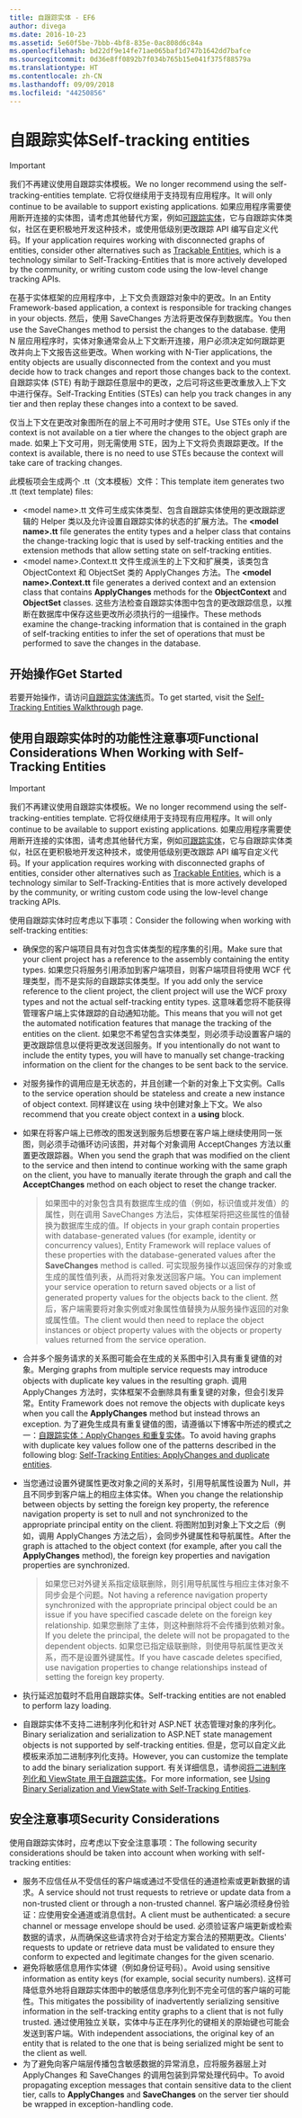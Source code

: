 ```yaml
---
title: 自跟踪实体 - EF6
author: divega
ms.date: 2016-10-23
ms.assetid: 5e60f5be-7bbb-4bf8-835e-0ac808d6c84a
ms.openlocfilehash: bd22df9e14fe71ae065baf1d747b1642dd7bafce
ms.sourcegitcommit: 0d36e8ff0892b7f034b765b15e041f375f88579a
ms.translationtype: HT
ms.contentlocale: zh-CN
ms.lasthandoff: 09/09/2018
ms.locfileid: "44250856"
---
```

# <a name="self-tracking-entities"></a><span data-ttu-id="294bf-102">自跟踪实体</span><span class="sxs-lookup"><span data-stu-id="294bf-102">Self-tracking entities</span></span>

> [!IMPORTANT]
> <span data-ttu-id="294bf-103">我们不再建议使用自跟踪实体模板。</span><span class="sxs-lookup"><span data-stu-id="294bf-103">We no longer recommend using the self-tracking-entities template.</span></span> <span data-ttu-id="294bf-104">它将仅继续用于支持现有应用程序。</span><span class="sxs-lookup"><span data-stu-id="294bf-104">It will only continue to be available to support existing applications.</span></span> <span data-ttu-id="294bf-105">如果应用程序需要使用断开连接的实体图，请考虑其他替代方案，例如[可跟踪实体](http://trackableentities.github.io/)，它与自跟踪实体类似，社区在更积极地开发这种技术，或使用低级别更改跟踪 API 编写自定义代码。</span><span class="sxs-lookup"><span data-stu-id="294bf-105">If your application requires working with disconnected graphs of entities, consider other alternatives such as [Trackable Entities](http://trackableentities.github.io/), which is a technology similar to Self-Tracking-Entities that is more actively developed by the community, or writing custom code using the low-level change tracking APIs.</span></span>

<span data-ttu-id="294bf-106">在基于实体框架的应用程序中，上下文负责跟踪对象中的更改。</span><span class="sxs-lookup"><span data-stu-id="294bf-106">In an Entity Framework-based application, a context is responsible for tracking changes in your objects.</span></span> <span data-ttu-id="294bf-107">然后，使用 SaveChanges 方法将更改保存到数据库。</span><span class="sxs-lookup"><span data-stu-id="294bf-107">You then use the SaveChanges method to persist the changes to the database.</span></span> <span data-ttu-id="294bf-108">使用 N 层应用程序时，实体对象通常会从上下文断开连接，用户必须决定如何跟踪更改并向上下文报告这些更改。</span><span class="sxs-lookup"><span data-stu-id="294bf-108">When working with N-Tier applications, the entity objects are usually disconnected from the context and you must decide how to track changes and report those changes back to the context.</span></span> <span data-ttu-id="294bf-109">自跟踪实体 (STE) 有助于跟踪任意层中的更改，之后可将这些更改重放入上下文中进行保存。</span><span class="sxs-lookup"><span data-stu-id="294bf-109">Self-Tracking Entities (STEs) can help you track changes in any tier and then replay these changes into a context to be saved.</span></span>  

<span data-ttu-id="294bf-110">仅当上下文在更改对象图所在的层上不可用时才使用 STE。</span><span class="sxs-lookup"><span data-stu-id="294bf-110">Use STEs only if the context is not available on a tier where the changes to the object graph are made.</span></span> <span data-ttu-id="294bf-111">如果上下文可用，则无需使用 STE，因为上下文将负责跟踪更改。</span><span class="sxs-lookup"><span data-stu-id="294bf-111">If the context is available, there is no need to use STEs because the context will take care of tracking changes.</span></span>  

<span data-ttu-id="294bf-112">此模板项会生成两个 .tt（文本模板）文件：</span><span class="sxs-lookup"><span data-stu-id="294bf-112">This template item generates two .tt (text template) files:</span></span>  

- <span data-ttu-id="294bf-113">\<model name\>.tt 文件可生成实体类型、包含自跟踪实体使用的更改跟踪逻辑的 Helper 类以及允许设置自跟踪实体的状态的扩展方法。</span><span class="sxs-lookup"><span data-stu-id="294bf-113">The **\<model name\>.tt** file generates the entity types and a helper class that contains the change-tracking logic that is used by self-tracking entities and the extension methods that allow setting state on self-tracking entities.</span></span>  
- <span data-ttu-id="294bf-114">\<model name\>.Context.tt 文件生成派生的上下文和扩展类，该类包含 ObjectContext 和 ObjectSet 类的 ApplyChanges 方法。</span><span class="sxs-lookup"><span data-stu-id="294bf-114">The **\<model name\>.Context.tt** file generates a derived context and an extension class that contains **ApplyChanges** methods for the **ObjectContext** and **ObjectSet** classes.</span></span> <span data-ttu-id="294bf-115">这些方法检查自跟踪实体图中包含的更改跟踪信息，以推断在数据库中保存这些更改所必须执行的一组操作。</span><span class="sxs-lookup"><span data-stu-id="294bf-115">These methods examine the change-tracking information that is contained in the graph of self-tracking entities to infer the set of operations that must be performed to save the changes in the database.</span></span>  

## <a name="get-started"></a><span data-ttu-id="294bf-116">开始操作</span><span class="sxs-lookup"><span data-stu-id="294bf-116">Get Started</span></span>  

<span data-ttu-id="294bf-117">若要开始操作，请访问[自跟踪实体演练](walkthrough.md)页。</span><span class="sxs-lookup"><span data-stu-id="294bf-117">To get started, visit the [Self-Tracking Entities Walkthrough](walkthrough.md) page.</span></span>  

## <a name="functional-considerations-when-working-with-self-tracking-entities"></a><span data-ttu-id="294bf-118">使用自跟踪实体时的功能性注意事项</span><span class="sxs-lookup"><span data-stu-id="294bf-118">Functional Considerations When Working with Self-Tracking Entities</span></span>  
> [!IMPORTANT]
> <span data-ttu-id="294bf-119">我们不再建议使用自跟踪实体模板。</span><span class="sxs-lookup"><span data-stu-id="294bf-119">We no longer recommend using the self-tracking-entities template.</span></span> <span data-ttu-id="294bf-120">它将仅继续用于支持现有应用程序。</span><span class="sxs-lookup"><span data-stu-id="294bf-120">It will only continue to be available to support existing applications.</span></span> <span data-ttu-id="294bf-121">如果应用程序需要使用断开连接的实体图，请考虑其他替代方案，例如[可跟踪实体](http://trackableentities.github.io/)，它与自跟踪实体类似，社区在更积极地开发这种技术，或使用低级别更改跟踪 API 编写自定义代码。</span><span class="sxs-lookup"><span data-stu-id="294bf-121">If your application requires working with disconnected graphs of entities, consider other alternatives such as [Trackable Entities](http://trackableentities.github.io/), which is a technology similar to Self-Tracking-Entities that is more actively developed by the community, or writing custom code using the low-level change tracking APIs.</span></span>

<span data-ttu-id="294bf-122">使用自跟踪实体时应考虑以下事项：</span><span class="sxs-lookup"><span data-stu-id="294bf-122">Consider the following when working with self-tracking entities:</span></span>  

- <span data-ttu-id="294bf-123">确保您的客户端项目具有对包含实体类型的程序集的引用。</span><span class="sxs-lookup"><span data-stu-id="294bf-123">Make sure that your client project has a reference to the assembly containing the entity types.</span></span> <span data-ttu-id="294bf-124">如果您只将服务引用添加到客户端项目，则客户端项目将使用 WCF 代理类型，而不是实际的自跟踪实体类型。</span><span class="sxs-lookup"><span data-stu-id="294bf-124">If you add only the service reference to the client project, the client project will use the WCF proxy types and not the actual self-tracking entity types.</span></span> <span data-ttu-id="294bf-125">这意味着您将不能获得管理客户端上实体跟踪的自动通知功能。</span><span class="sxs-lookup"><span data-stu-id="294bf-125">This means that you will not get the automated notification features that manage the tracking of the entities on the client.</span></span> <span data-ttu-id="294bf-126">如果您不希望包含实体类型，则必须手动设置客户端的更改跟踪信息以便将更改发送回服务。</span><span class="sxs-lookup"><span data-stu-id="294bf-126">If you intentionally do not want to include the entity types, you will have to manually set change-tracking information on the client for the changes to be sent back to the service.</span></span>  
- <span data-ttu-id="294bf-127">对服务操作的调用应是无状态的，并且创建一个新的对象上下文实例。</span><span class="sxs-lookup"><span data-stu-id="294bf-127">Calls to the service operation should be stateless and create a new instance of object context.</span></span> <span data-ttu-id="294bf-128">同样建议在 using 块中创建对象上下文。</span><span class="sxs-lookup"><span data-stu-id="294bf-128">We also recommend that you create object context in a **using** block.</span></span>  
- <span data-ttu-id="294bf-129">如果在将客户端上已修改的图发送到服务后想要在客户端上继续使用同一张图，则必须手动循环访问该图，并对每个对象调用 AcceptChanges 方法以重置更改跟踪器。</span><span class="sxs-lookup"><span data-stu-id="294bf-129">When you send the graph that was modified on the client to the service and then intend to continue working with the same graph on the client, you have to manually iterate through the graph and call the **AcceptChanges** method on each object to reset the change tracker.</span></span>  

    > <span data-ttu-id="294bf-130">如果图中的对象包含具有数据库生成的值（例如，标识值或并发值）的属性，则在调用 SaveChanges 方法后，实体框架将把这些属性的值替换为数据库生成的值。</span><span class="sxs-lookup"><span data-stu-id="294bf-130">If objects in your graph contain properties with database-generated values (for example, identity or concurrency values), Entity Framework will replace values of these properties with the database-generated values after the **SaveChanges** method is called.</span></span> <span data-ttu-id="294bf-131">可实现服务操作以返回保存的对象或生成的属性值列表，从而将对象发送回客户端。</span><span class="sxs-lookup"><span data-stu-id="294bf-131">You can implement your service operation to return saved objects or a list of generated property values for the objects back to the client.</span></span> <span data-ttu-id="294bf-132">然后，客户端需要将对象实例或对象属性值替换为从服务操作返回的对象或属性值。</span><span class="sxs-lookup"><span data-stu-id="294bf-132">The client would then need to replace the object instances or object property values with the objects or property values returned from the service operation.</span></span>  
- <span data-ttu-id="294bf-133">合并多个服务请求的关系图可能会在生成的关系图中引入具有重复键值的对象。</span><span class="sxs-lookup"><span data-stu-id="294bf-133">Merging graphs from multiple service requests may introduce objects with duplicate key values in the resulting graph.</span></span> <span data-ttu-id="294bf-134">调用 ApplyChanges 方法时，实体框架不会删除具有重复键的对象，但会引发异常。</span><span class="sxs-lookup"><span data-stu-id="294bf-134">Entity Framework does not remove the objects with duplicate keys when you call the **ApplyChanges** method but instead throws an exception.</span></span> <span data-ttu-id="294bf-135">为了避免生成具有重复键值的图，请遵循以下博客中所述的模式之一：[自跟踪实体：ApplyChanges 和重复实体](http://go.microsoft.com/fwlink/?LinkID=205119&clcid=0x409)。</span><span class="sxs-lookup"><span data-stu-id="294bf-135">To avoid having graphs with duplicate key values follow one of the patterns described in the following blog: [Self-Tracking Entities: ApplyChanges and duplicate entities](http://go.microsoft.com/fwlink/?LinkID=205119&clcid=0x409).</span></span>  
- <span data-ttu-id="294bf-136">当您通过设置外键属性更改对象之间的关系时，引用导航属性设置为 Null，并且不同步到客户端上的相应主体实体。</span><span class="sxs-lookup"><span data-stu-id="294bf-136">When you change the relationship between objects by setting the foreign key property, the reference navigation property is set to null and not synchronized to the appropriate principal entity on the client.</span></span> <span data-ttu-id="294bf-137">将图附加到对象上下文之后（例如，调用 ApplyChanges 方法之后），会同步外键属性和导航属性。</span><span class="sxs-lookup"><span data-stu-id="294bf-137">After the graph is attached to the object context (for example, after you call the **ApplyChanges** method), the foreign key properties and navigation properties are synchronized.</span></span>  

    > <span data-ttu-id="294bf-138">如果您已对外键关系指定级联删除，则引用导航属性与相应主体对象不同步会是个问题。</span><span class="sxs-lookup"><span data-stu-id="294bf-138">Not having a reference navigation property synchronized with the appropriate principal object could be an issue if you have specified cascade delete on the foreign key relationship.</span></span> <span data-ttu-id="294bf-139">如果您删除了主体，则这种删除将不会传播到依赖对象。</span><span class="sxs-lookup"><span data-stu-id="294bf-139">If you delete the principal, the delete will not be propagated to the dependent objects.</span></span> <span data-ttu-id="294bf-140">如果您已指定级联删除，则使用导航属性更改关系，而不是设置外键属性。</span><span class="sxs-lookup"><span data-stu-id="294bf-140">If you have cascade deletes specified, use navigation properties to change relationships instead of setting the foreign key property.</span></span>  
- <span data-ttu-id="294bf-141">执行延迟加载时不启用自跟踪实体。</span><span class="sxs-lookup"><span data-stu-id="294bf-141">Self-tracking entities are not enabled to perform lazy loading.</span></span>  
- <span data-ttu-id="294bf-142">自跟踪实体不支持二进制序列化和针对 ASP.NET 状态管理对象的序列化。</span><span class="sxs-lookup"><span data-stu-id="294bf-142">Binary serialization and serialization to ASP.NET state management objects is not supported by self-tracking entities.</span></span> <span data-ttu-id="294bf-143">但是，您可以自定义此模板来添加二进制序列化支持。</span><span class="sxs-lookup"><span data-stu-id="294bf-143">However, you can customize the template to add the binary serialization support.</span></span> <span data-ttu-id="294bf-144">有关详细信息，请参阅[将二进制序列化和 ViewState 用于自跟踪实体](http://go.microsoft.com/fwlink/?LinkId=199208)。</span><span class="sxs-lookup"><span data-stu-id="294bf-144">For more information, see [Using Binary Serialization and ViewState with Self-Tracking Entities](http://go.microsoft.com/fwlink/?LinkId=199208).</span></span>  

## <a name="security-considerations"></a><span data-ttu-id="294bf-145">安全注意事项</span><span class="sxs-lookup"><span data-stu-id="294bf-145">Security Considerations</span></span>  

<span data-ttu-id="294bf-146">使用自跟踪实体时，应考虑以下安全注意事项：</span><span class="sxs-lookup"><span data-stu-id="294bf-146">The following security considerations should be taken into account when working with self-tracking entities:</span></span>  

- <span data-ttu-id="294bf-147">服务不应信任从不受信任的客户端或通过不受信任的通道检索或更新数据的请求。</span><span class="sxs-lookup"><span data-stu-id="294bf-147">A service should not trust requests to retrieve or update data from a non-trusted client or through a non-trusted channel.</span></span> <span data-ttu-id="294bf-148">客户端必须经身份验证：应使用安全通道或消息信封。</span><span class="sxs-lookup"><span data-stu-id="294bf-148">A client must be authenticated: a secure channel or message envelope should be used.</span></span> <span data-ttu-id="294bf-149">必须验证客户端更新或检索数据的请求，从而确保这些请求符合对于给定方案合法的预期更改。</span><span class="sxs-lookup"><span data-stu-id="294bf-149">Clients' requests to update or retrieve data must be validated to ensure they conform to expected and legitimate changes for the given scenario.</span></span>  
- <span data-ttu-id="294bf-150">避免将敏感信息用作实体键（例如身份证号码）。</span><span class="sxs-lookup"><span data-stu-id="294bf-150">Avoid using sensitive information as entity keys (for example, social security numbers).</span></span> <span data-ttu-id="294bf-151">这样可降低意外地将自跟踪实体图中的敏感信息序列化到不完全可信的客户端的可能性。</span><span class="sxs-lookup"><span data-stu-id="294bf-151">This mitigates the possibility of inadvertently serializing sensitive information in the self-tracking entity graphs to a client that is not fully trusted.</span></span> <span data-ttu-id="294bf-152">通过使用独立关联，实体中与正在序列化的键相关的原始键也可能会发送到客户端。</span><span class="sxs-lookup"><span data-stu-id="294bf-152">With independent associations, the original key of an entity that is related to the one that is being serialized might be sent to the client as well.</span></span>  
- <span data-ttu-id="294bf-153">为了避免向客户端层传播包含敏感数据的异常消息，应将服务器层上对 ApplyChanges 和 SaveChanges 的调用包装到异常处理代码中。</span><span class="sxs-lookup"><span data-stu-id="294bf-153">To avoid propagating exception messages that contain sensitive data to the client tier, calls to **ApplyChanges** and **SaveChanges** on the server tier should be wrapped in exception-handling code.</span></span>  

